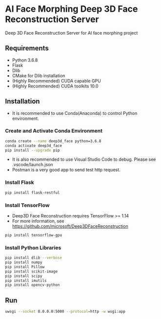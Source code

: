 # AI Face Morphing Deep 3D Face Reconstruction Server

Deep 3D Face Reconstruction Server for AI face morphing project

## Requirements

- Python 3.6.8
- Flask
- Dlib
- CMake for Dlib installation
- (Highly Recommended) CUDA capable GPU
- (Highly Recommended) CUDA toolkits 10.0

## Installation

- It is recommended to use Conda(Anaconda) to control Python environment.

### Create and Activate Conda Environment

```bash
conda create --name deep3d_face python=3.6.8
conda activate deep3d_face
pip install --upgrade pip
```

- It is also recommended to use Visual Studio Code to debug. Please see .vscode/launch.json
- Postman is a very good app to send test http request.

### Install Flask

```bash
pip install flask-restful  
```

### Install TensorFlow

- Deep3D Face Reconstruction requires TensorFlow >= 1.14
- For more information, see <https://github.com/microsoft/Deep3DFaceReconstruction>

```bash
pip install tensorflow-gpu
```

### Install Python Libraries

```bash
pip install dlib --verbose
pip install numpy
pip install Pillow
pip install scikit-image
pip install scipy
pip install imutils
pip install opencv-python
```

## Run

```bash
uwsgi --socket 0.0.0.0:5000 --protocol=http -w wsgi:app
```

